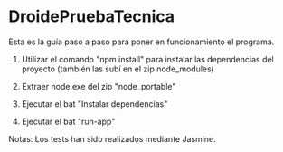 # DroidePruebaTecnica
Esta es la guía paso a paso para poner en funcionamiento el programa.

1) Utilizar el comando "npm install" para instalar las dependencias del proyecto (también las subí en el zip node_modules)

2) Extraer node.exe del zip "node_portable"

3) Ejecutar el bat "Instalar dependencias"

4) Ejecutar el bat "run-app"

Notas: Los tests han sido realizados mediante Jasmine.
